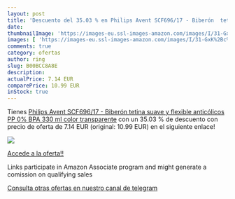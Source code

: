 ```yaml
---
layout: post
title: 'Descuento del 35.03 % en Philips Avent SCF696/17 - Biberón  tetin'
date: 
thumbnailImage: 'https://images-eu.ssl-images-amazon.com/images/I/31-GxK%2Bc%2BPL._SL200_.jpg'
images: [ 'https://images-eu.ssl-images-amazon.com/images/I/31-GxK%2Bc%2BPL._SL200_.jpg' ]
comments: true
category: ofertas
author: ring
slug: B00BCC8A8E
description:
actualPrice: 7.14 EUR
comparePrice: 10.99 EUR
inStock: true
---
```


Tienes [Philips Avent SCF696/17 - Biberón  tetina suave y flexible  anticólicos  PP 0% BPA  330 ml  color transparente](https://www.amazon.es/dp/B00BCC8A8E/?tag=tolees-21) con un 35.03 % de descuento con precio de oferta de 7.14 EUR (original: 10.99 EUR) en el siguiente enlace!

[![](https://images-eu.ssl-images-amazon.com/images/I/31-GxK%2Bc%2BPL._SL200_.jpg)](https://www.amazon.es/dp/B00BCC8A8E/?tag=tolees-21)

[Accede a la oferta!!](https://www.amazon.es/dp/B00BCC8A8E/?tag=tolees-21)

Links participate in Amazon Associate program and might generate a comission on qualifying sales

[Consulta otras ofertas en nuestro canal de telegram](https://t.me/s/ofertas25)
